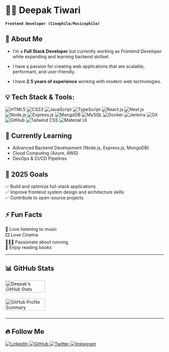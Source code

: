 # 🧑‍💻 Deepak Tiwari 

**`Frontend Developer (Cinephile/Musicophile)`**

## 🚀 About Me

- I'm a **Full Stack Developer** but currently working as _Frontend Developer_ while expanding and learning backend skillset.

- I have a passion for creating web applications that are scalable, performant, and user-friendly.

- I have **2.5 years of experience**  working with modern web technologies.



## 💡 Tech Stack & Tools:

![HTML5](https://img.shields.io/badge/HTML5-E34F26?style=for-the-badge&logo=html5&logoColor=white)
![CSS3](https://img.shields.io/badge/CSS3-1572B6?style=for-the-badge&logo=css3&logoColor=white)
![JavaScript](https://img.shields.io/badge/JavaScript-F7DF1E?style=for-the-badge&logo=javascript&logoColor=black)
![TypeScript](https://img.shields.io/badge/TypeScript-3178C6?style=for-the-badge&logo=typescript&logoColor=white)
![React.js](https://img.shields.io/badge/React-20232A?style=for-the-badge&logo=react&logoColor=61DAFB)
![Next.js](https://img.shields.io/badge/Next.js-000000?style=for-the-badge&logo=next.js&logoColor=white)
![Node.js](https://img.shields.io/badge/Node.js-43853D?style=for-the-badge&logo=node.js&logoColor=white)
![Express.js](https://img.shields.io/badge/Express.js-000000?style=for-the-badge&logo=express&logoColor=white)
![MongoDB](https://img.shields.io/badge/MongoDB-4EA94B?style=for-the-badge&logo=mongodb&logoColor=white)
![MySQL](https://img.shields.io/badge/MySQL-4479A1?style=for-the-badge&logo=mysql&logoColor=white)
![Docker](https://img.shields.io/badge/Docker-2496ED?style=for-the-badge&logo=docker&logoColor=white)
![Jenkins](https://img.shields.io/badge/Jenkins-D24939?style=for-the-badge&logo=jenkins&logoColor=white)
![Git](https://img.shields.io/badge/Git-F05032?style=for-the-badge&logo=git&logoColor=white)
![GitHub](https://img.shields.io/badge/GitHub-181717?style=for-the-badge&logo=github&logoColor=white)
![Tailwind CSS](https://img.shields.io/badge/TailwindCSS-38B2AC?style=for-the-badge&logo=tailwind-css&logoColor=white)
![Material UI](https://img.shields.io/badge/MaterialUI-007FFF?style=for-the-badge&logo=mui&logoColor=white)


## 🌱 Currently Learning
- Advanced Backend Development (Node.js, Express.js, MongoDB)
- Cloud Computing (Azure, AWS)
- DevOps & CI/CD Pipelines

## 🎯 2025 Goals
✅ Build and optimize full-stack applications <br>
✅ Improve frontend system design and architecture skills <br>
✅ Contribute to open-source projects

## ⚡ Fun Facts
🎵 Love listening to music  
🎞️ Love Cinema  
🏃‍♀️‍➡️ Passionate about running  
📖 Enjoy reading books  

---
## 📊 GitHub Stats

<p align="left" style="display: flex; flex-direction: column; gap: 10px;">
  <img src="https://github-readme-stats.vercel.app/api?username=Deepak483&show_icons=true&theme=tokyonight&count_private=true" alt="Deepak's GitHub Stats" width="50%" height="auto" style="margin-bottom: 10px;" />
  <img src="https://github-profile-summary-cards.vercel.app/api/cards/profile-details?username=Deepak483&theme=tokyonight" alt="GitHub Profile Summary" width="50%" height="auto" style="margin-bottom: 10px;" />

</p>

---

## 🔥 Follow Me

<p align="left">
  <a href="https://www.linkedin.com/in/deepak-tiwarrri/">
    <img src="https://img.shields.io/badge/LinkedIn-0A66C2?style=flat&logo=linkedin&logoColor=white" alt="LinkedIn" />
  </a>
  <a href="https://github.com/Deepak483">
    <img src="https://img.shields.io/badge/GitHub-181717?style=flat&logo=github&logoColor=white" alt="GitHub" />
  </a>
  <a href="https://x.com/deepak_tiwarrri">
    <img src="https://img.shields.io/badge/Twitter-1DA1F2?style=flat&logo=twitter&logoColor=white" alt="Twitter" />
  </a>
  <a href="https://www.instagram.com/deepak_tiwarrri/">
    <img src="https://img.shields.io/badge/Instagram-E4405F?style=flat&logo=instagram&logoColor=white" alt="Instagram" />
  </a>
</p>
